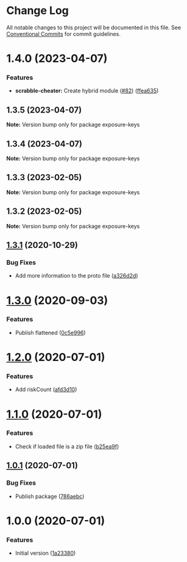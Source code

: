 # Change Log

All notable changes to this project will be documented in this file.
See [Conventional Commits](https://conventionalcommits.org) for commit guidelines.

# 1.4.0 (2023-04-07)


### Features

* **scrabble-cheater:** Create hybrid module ([#82](https://github.com/ffflorian/node-packages/issues/82)) ([ffea635](https://github.com/ffflorian/node-packages/commit/ffea6358e04ce5280f38a1ef4dd1271bb37e422e))





## 1.3.5 (2023-04-07)

**Note:** Version bump only for package exposure-keys





## 1.3.4 (2023-04-07)

**Note:** Version bump only for package exposure-keys





## 1.3.3 (2023-02-05)

**Note:** Version bump only for package exposure-keys





## 1.3.2 (2023-02-05)

**Note:** Version bump only for package exposure-keys





## [1.3.1](https://github.com/ffflorian/exposure-keys/compare/v1.3.0...v1.3.1) (2020-10-29)


### Bug Fixes

* Add more information to the proto file ([a326d2d](https://github.com/ffflorian/exposure-keys/commit/a326d2d065c91d2c9d0b830abda5294924f09707))

# [1.3.0](https://github.com/ffflorian/exposure-keys/compare/v1.2.0...v1.3.0) (2020-09-03)


### Features

* Publish flattened ([0c5e996](https://github.com/ffflorian/exposure-keys/commit/0c5e996a0a019c022775af5f097d69fc9f341f88))

# [1.2.0](https://github.com/ffflorian/exposure-keys/compare/v1.1.0...v1.2.0) (2020-07-01)


### Features

* Add riskCount ([afd3d10](https://github.com/ffflorian/exposure-keys/commit/afd3d10))

# [1.1.0](https://github.com/ffflorian/exposure-keys/compare/v1.0.1...v1.1.0) (2020-07-01)


### Features

* Check if loaded file is a zip file ([b25ea9f](https://github.com/ffflorian/exposure-keys/commit/b25ea9f))

## [1.0.1](https://github.com/ffflorian/exposure-keys/compare/v1.0.0...v1.0.1) (2020-07-01)


### Bug Fixes

* Publish package ([786aebc](https://github.com/ffflorian/exposure-keys/commit/786aebc))

# 1.0.0 (2020-07-01)


### Features

* Initial version ([1a23380](https://github.com/ffflorian/exposure-keys/commit/1a23380))
